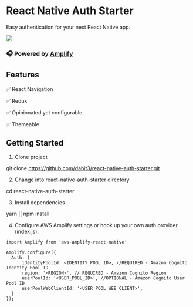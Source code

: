 # React Native Auth Starter

Easy authentication for your next React Native app.

![](https://i.imgur.com/4PMkScx.jpg)

### 🎧 Powered by [Amplify](https://github.com/aws/aws-amplify)

## Features   

✅ React Navigation   

✅ Redux   

✅ Opinionated yet configurable   

✅ Themeable   


## Getting Started   

1. Clone project   

git clone https://github.com/dabit3/react-native-auth-starter.git

2. Change into react-native-auth-starter directory   

cd react-native-auth-starter

3. Install dependencies   

yarn || npm install

4. Configure AWS Amplify settings or hook up your own auth provider (index.js).   

```
import Amplify from 'aws-amplify-react-native'

Amplify.configure({
  Auth: {
      identityPoolId: <IDENTITY_POOL_ID>, //REQUIRED - Amazon Cognito Identity Pool ID
      region: '<REGION>', // REQUIRED - Amazon Cognito Region
      userPoolId: '<USER_POOL_ID>', //OPTIONAL - Amazon Cognito User Pool ID
      userPoolWebClientId: '<USER_POOL_WEB_CLIENT>',
  }
});
```

